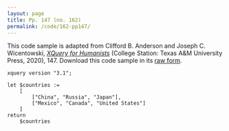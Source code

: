 ```yaml
---
layout: page
title: Pp. 147 (no. 162)
permalink: /code/162-pp147/
---
```


This code sample is adapted from Clifford B. Anderson and Joseph C. Wicentowski, 
[_XQuery for Humanists_](/) (College Station: Texas A&M University Press, 2020), 147. 
Download this code sample in its [raw form](/code/162-pp147/162-pp147.xq).

```xquery
xquery version "3.1";

let $countries :=
    [
        ["China", "Russia", "Japan"],
        ["Mexico", "Canada", "United States"]
    ]
return
    $countries
```  
